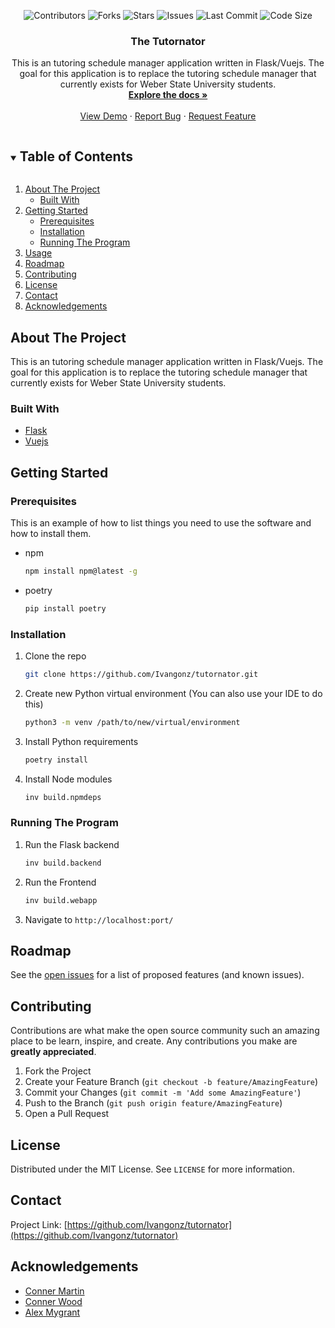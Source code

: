 <!--
*** Thanks for checking out the Best-README-Template. If you have a suggestion
*** that would make this better, please fork the repo and create a pull request
*** or simply open an issue with the tag "enhancement".
*** Thanks again! Now go create something AMAZING! :D
***
***
***
*** To avoid retyping too much info. Do a search and replace for the following:
*** github_username, repo_name, twitter_handle, email, project_title, project_description
-->



<!-- PROJECT SHIELDS -->
<!--
*** I'm using markdown "reference style" links for readability.
*** Reference links are enclosed in brackets [ ] instead of parentheses ( ).
*** See the bottom of this document for the declaration of the reference variables
*** for contributors-url, forks-url, etc. This is an optional, concise syntax you may use.
*** https://www.markdownguide.org/basic-syntax/#reference-style-links
-->
<p align="center">
    <img alt="Contributors" src="https://img.shields.io/github/contributors/Ivangonz/tutornator"/>
    <img alt="Forks" src="https://img.shields.io/github/forks/Ivangonz/tutornator"/>
    <img alt="Stars" src="https://img.shields.io/github/stars/Ivangonz/tutornator"/>
    <img alt="Issues" src="https://img.shields.io/github/issues/Ivangonz/tutornator"/>
    <img alt="Last Commit" src="https://img.shields.io/github/last-commit/Ivangonz/tutornator"/>
    <img alt="Code Size" src="https://img.shields.io/github/languages/code-size/Ivangonz/tutornator?color=green"/>
</p>



  <h3 align="center">The Tutornator</h3>

  <p align="center">
    This is an tutoring schedule manager application written in Flask/Vuejs. The goal for this application is to replace the tutoring schedule manager that currently exists for Weber State University students.
    <br />
    <a href="https://github.com/Ivangonz/tutornator"><strong>Explore the docs »</strong></a>
    <br />
    <br />
    <a href="https://github.com/Ivangonz/tutornator">View Demo</a>
    ·
    <a href="https://github.com/Ivangonz/tutornator/issues">Report Bug</a>
    ·
    <a href="https://github.com/Ivangonz/tutornator/issues">Request Feature</a>
  </p>
</p>



<!-- TABLE OF CONTENTS -->
<details open="open">
  <summary><h2 style="display: inline-block">Table of Contents</h2></summary>
  <ol>
    <li>
      <a href="#about-the-project">About The Project</a>
      <ul>
        <li><a href="#built-with">Built With</a></li>
      </ul>
    </li>
    <li>
      <a href="#getting-started">Getting Started</a>
      <ul>
        <li><a href="#prerequisites">Prerequisites</a></li>
        <li><a href="#installation">Installation</a></li>
        <li><a href="#Running-The-Program">Running The Program</a></li>
      </ul>
    </li>
    <li><a href="#usage">Usage</a></li>
    <li><a href="#roadmap">Roadmap</a></li>
    <li><a href="#contributing">Contributing</a></li>
    <li><a href="#license">License</a></li>
    <li><a href="#contact">Contact</a></li>
    <li><a href="#acknowledgements">Acknowledgements</a></li>
  </ol>
</details>



<!-- ABOUT THE PROJECT -->
## About The Project

This is an tutoring schedule manager application written in Flask/Vuejs. The goal for this application is to replace the tutoring schedule manager that currently exists for Weber State University students.


### Built With

* [Flask](https://flask.palletsprojects.com/en/1.1.x/)
* [Vuejs](https://vuejs.org/)



<!-- GETTING STARTED -->
## Getting Started

### Prerequisites

This is an example of how to list things you need to use the software and how to install them.
* npm
  ```sh
  npm install npm@latest -g
  ```
* poetry
  ```sh
  pip install poetry
  ```

### Installation

1. Clone the repo
   ```sh
   git clone https://github.com/Ivangonz/tutornator.git
   ```
2. Create new Python virtual environment (You can also use your IDE to do this)
   ```sh
   python3 -m venv /path/to/new/virtual/environment
   ```
3. Install Python requirements
   ```sh
   poetry install
   ```
4. Install Node modules
   ```sh
   inv build.npmdeps
   ```

### Running The Program

1. Run the Flask backend
   ```sh
   inv build.backend
   ```
2. Run the Frontend
   ```sh
   inv build.webapp
   ```
3. Navigate to ```http://localhost:port/```



<!-- ROADMAP -->
## Roadmap

See the [open issues](https://github.com/Ivangonz/tutornator/issues) for a list of proposed features (and known issues).



<!-- CONTRIBUTING -->
## Contributing

Contributions are what make the open source community such an amazing place to be learn, inspire, and create. Any contributions you make are **greatly appreciated**.

1. Fork the Project
2. Create your Feature Branch (`git checkout -b feature/AmazingFeature`)
3. Commit your Changes (`git commit -m 'Add some AmazingFeature'`)
4. Push to the Branch (`git push origin feature/AmazingFeature`)
5. Open a Pull Request



<!-- LICENSE -->
## License

Distributed under the MIT License. See `LICENSE` for more information.



<!-- CONTACT -->
## Contact

Project Link: [https://github.com/Ivangonz/tutornator](https://github.com/Ivangonz/tutornator)



<!-- ACKNOWLEDGEMENTS -->
## Acknowledgements

* [Conner Martin](https://github.com/ConnerMM)
* [Conner Wood](https://github.com/connorwood2)
* [Alex Mygrant](https://github.com/alexandermweber)